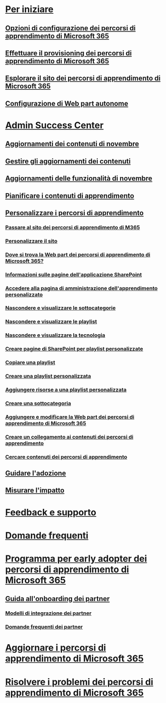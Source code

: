 # [Per iniziare](index.md)
## [Opzioni di configurazione dei percorsi di apprendimento di Microsoft 365](custom_setupoptions.md)
## [Effettuare il provisioning dei percorsi di apprendimento di Microsoft 365](custom_provision.md)
## [Esplorare il sito dei percorsi di apprendimento di Microsoft 365](custom_exploresite.md)
## [Configurazione di Web part autonome](custom_manualsetup.md)
# [Admin Success Center](custom_successcenter.md)
## [Aggiornamenti dei contenuti di novembre](custom_contentupdates.md)
## [Gestire gli aggiornamenti dei contenuti](custom_contentupdatesmanage.md)
## [Aggiornamenti delle funzionalità di novembre](custom_featureupdates.md)
## [Pianificare i contenuti di apprendimento](custom_plancontent.md)
## [Personalizzare i percorsi di apprendimento](custom_overview.md)
### [Passare al sito dei percorsi di apprendimento di M365](custom_goto.md)
### [Personalizzare il sito](custom_edithelp.md)
### [Dove si trova la Web part dei percorsi di apprendimento di Microsoft 365?](custom_whereiswebpart.md)
### [Informazioni sulle pagine dell'applicazione SharePoint](custom_apppages.md)
### [Accedere alla pagina di amministrazione dell'apprendimento personalizzato](custom_accessadmin.md)
### [Nascondere e visualizzare le sottocategorie](custom_hideshowsub.md)
### [Nascondere e visualizzare le playlist](custom_hideshowplaylists.md)
### [Nascondere e visualizzare la tecnologia](custom_hideshowtech.md)
### [Creare pagine di SharePoint per playlist personalizzate](custom_createnewpage.md)
### [Copiare una playlist](custom_copyplaylist.md)
### [Creare una playlist personalizzata](custom_createnewplaylist.md)
### [Aggiungere risorse a una playlist personalizzata](custom_addassets.md)
### [Creare una sottocategoria](custom_createnewcat.md)
### [Aggiungere e modificare la Web part dei percorsi di apprendimento di Microsoft 365](custom_addwebpart.md)
### [Creare un collegamento ai contenuti dei percorsi di apprendimento](custom_linking.md)
### [Cercare contenuti dei percorsi di apprendimento](custom_search.md)
## [Guidare l'adozione](driveadoption.md)
## [Misurare l'impatto](custom_measureimpact.md)
# [Feedback e supporto](feedback.md)
# [Domande frequenti](faq.md)
# [Programma per early adopter dei percorsi di apprendimento di Microsoft 365](custom_partnerguide.md)
## [Guida all'onboarding dei partner](custom_partnerguide_getfam.md)
### [Modelli di integrazione dei partner](custom_partnerguide_contint.md) 
### [Domande frequenti dei partner](custom_partner.md)
# [Aggiornare i percorsi di apprendimento di Microsoft 365](custom_update.md)
# [Risolvere i problemi dei percorsi di apprendimento di Microsoft 365](custom_troubleshooting.md) 